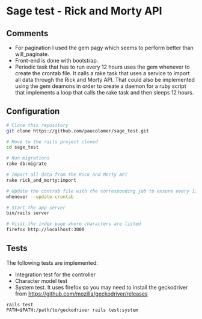 # Sage test - Rick and Morty API

## Comments
* For pagination I used the gem pagy which seems to perform better than will_paginate.
* Front-end is done with bootstrap.
* Periodic task that has to run every 12 hours uses the gem whenever to create the crontab file. It calls a rake task that uses a service to import all data through the Rick and Morty API. That could also be implemented using the gem deamons in order to create a daemon for a ruby script that implements a loop that calls the rake task and then sleeps 12 hours.

## Configuration

```bash
# Clone this repository
git clone https://github.com/paucolomer/sage_test.git

# Move to the rails project cloned
cd sage_test

# Run migrations
rake db:migrate

# Import all data from the Rick and Morty API
rake rick_and_morty:import

# Update the contrab file with the corresponding job to ensure every 12 hours the import task is executed
whenever --update-crontab

# Start the app server
bin/rails server

# Visit the index page where characters are listed
firefox http://localhost:3000
```
## Tests

The following tests are implemented:
* Integration test for the controller
* Character model test
* System test. It uses firefox so you may need to install the geckodriver from https://github.com/mozilla/geckodriver/releases


```
rails test
PATH=$PATH:/path/to/geckodriver rails test:system
```
